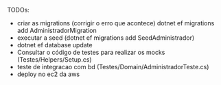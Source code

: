 TODOs:
- criar as migrations (corrigir o erro que acontece)
    dotnet ef migrations add AdministradorMigration
- executar a seed (dotnet ef migrations add SeedAdministrador)
- dotnet ef database update
- Consultar o código de testes para realizar os mocks (Testes/Helpers/Setup.cs)
- teste de integracao com bd (Testes/Domain/AdministradorTeste.cs)
- deploy no ec2 da aws